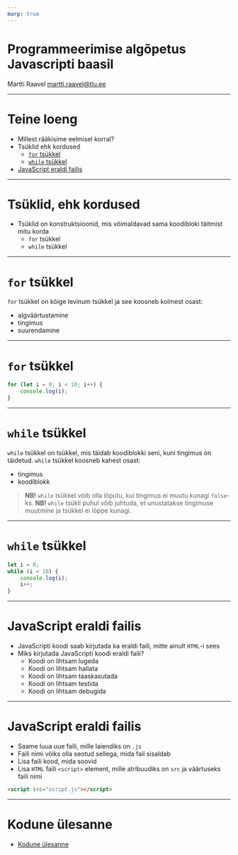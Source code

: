 ```yaml
---
marp: true
---
```


# Programmeerimise algõpetus Javascripti baasil

Martti Raavel
martti.raavel@tlu.ee

---
# Teine loeng

- Millest rääkisime eelmisel korral?
- Tsüklid ehk kordused
    - [`for` tsükkel](../../concepts/for/README.md)
    - [`while` tsükkel](../../concepts/while/README.md)
- [JavaScript eraldi failis](../../concepts/alustamine/README.md#javascript-eraldi-failis)

---
# Tsüklid, ehk kordused

- Tsüklid on konstruktsioonid, mis võimaldavad sama koodibloki täitmist mitu korda
  - `for` tsükkel
  - `while` tsükkel

---
# `for` tsükkel

`for` tsükkel on kõige levinum tsükkel ja see koosneb kolmest osast:
- algväärtustamine
- tingimus
- suurendamine

---
# `for` tsükkel

```javascript
for (let i = 0; i < 10; i++) {
    console.log(i);
}
```

---
# `while` tsükkel

`while` tsükkel on tsükkel, mis täidab koodiblokki seni, kuni tingimus on täidetud.
`while` tsükkel koosneb kahest osast:
- tingimus
- koodiblokk

> **NB!** `while` tsükkel võib olla lõputu, kui tingimus ei muutu kunagi `false`-ks.
> **NB!** `while` tsükli puhul võib juhtuda, et unustatakse tingimuse muutmine ja tsükkel ei lõppe kunagi.

___
# `while` tsükkel

```javascript
let i = 0;
while (i < 10) {
    console.log(i);
    i++;
}
```

___
# JavaScript eraldi failis

- JavaScripti koodi saab kirjutada ka eraldi faili, mitte ainult `HTML`-i sees
- Miks kirjutada JavaScripti koodi eraldi faili?
    - Koodi on lihtsam lugeda
    - Koodi on lihtsam hallata
    - Koodi on lihtsam taaskasutada
    - Koodi on lihtsam testida
    - Koodi on lihtsam debugida
___
# JavaScript eraldi failis

- Saame luua uue faili, mille laiendiks on `.js`
- Faili nimi võiks olla seotud sellega, mida fail sisaldab
- Lisa faili kood, mida soovid
- Lisa `HTML` faili `<script>` element, mille atribuudiks on `src` ja väärtuseks faili nimi

```html
<script src="script.js"></script>
```

---
# Kodune ülesanne

- [Kodune ülesanne](./homework.md)
